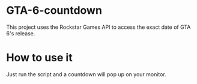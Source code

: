 # GTA-6-countdown
This project uses the Rockstar Games API to access the exact date of GTA 6's release.
# How to use it
Just run the script and a countdown will pop up on your monitor.
